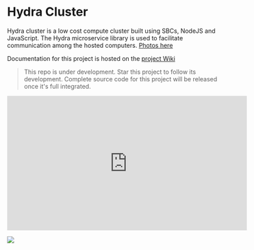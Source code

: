 # Hydra Cluster

Hydra cluster is a low cost compute cluster built using SBCs, NodeJS and JavaScript. The Hydra microservice library is used to facilitate communication among the hosted computers. [Photos here](https://github.com/cjus/hydra-cluster/wiki/Photos)

Documentation for this project is hosted on the [project Wiki](https://github.com/cjus/hydra-cluster/wiki)

> This repo is under development. Star this project to follow its development. Complete source code for this project will be released once it's full integrated.

<iframe width="560" height="315" src="https://www.youtube.com/embed/T3ymApCExK8" frameborder="0" allowfullscreen></iframe>

![](https://github.com/cjus/hydra-cluster/wiki/images/hydra-cluster-night.jpg)
